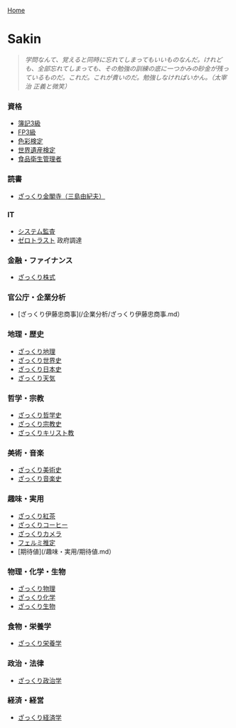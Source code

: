 [Home](https://syamoji-ruler.github.io/study-study-study/)
# Sakin
> *学問なんて、覚えると同時に忘れてしまってもいいものなんだ。けれども、全部忘れてしまっても、その勉強の訓練の底に一つかみの砂金が残っているものだ。これだ。これが貴いのだ。勉強しなければいかん。（太宰治 正義と微笑）*

### 資格
- [簿記3級](/資格/簿記3級.md)
- [FP3級](/資格/FP3級.md)
- [色彩検定](/資格/色彩検定.md)
- [世界遺産検定](/資格/世界遺産検定.md)
- [食品衛生管理者](/資格/食品衛生管理者.md)

### 読書
- [ざっくり金閣寺（三島由紀夫）](/読書/ざっくり金閣寺.md)

### IT
- [システム監査](/IT/システム監査.md)
- [ゼロトラスト](/IT/ゼロトラスト.md)
政府調達

### 金融・ファイナンス
- [ざっくり株式](/金融・ファイナンス/ざっくり株式.md)

### 官公庁・企業分析
- [ざっくり伊藤忠商事](/企業分析/ざっくり伊藤忠商事.md）


### 地理・歴史
- [ざっくり地理](/地理・歴史/ざっくり地理.md)
- [ざっくり世界史](/地理・歴史/ざっくり世界史.md)
- [ざっくり日本史](/地理・歴史/ざっくり日本史.md)
- [ざっくり天気](/地理・歴史/ざっくり天気.md)

### 哲学・宗教
- [ざっくり哲学史](/哲学・宗教/ざっくり哲学史.md)
- [ざっくり宗教史](/哲学・宗教/ざっくり宗教史.md)
- [ざっくりキリスト教](/哲学・宗教/ざっくりキリスト教.md)

### 美術・音楽
- [ざっくり美術史](/美術・音楽/ざっくり美術史.md)
- [ざっくり音楽史](/美術・音楽/ざっくり音楽史.md)

### 趣味・実用
- [ざっくり紅茶](/趣味・実用/ざっくり紅茶.md)
- [ざっくりコーヒー](/趣味・実用/ざっくりコーヒー.md)
- [ざっくりカメラ](/趣味・実用/ざっくりカメラ.md)
- [フェルミ推定](/趣味・実用/フェルミ推定.md)
- [期待値](/趣味・実用/期待値.md）

### 物理・化学・生物
- [ざっくり物理](/物理・化学・生物/ざっくり物理.md)
- [ざっくり化学](/物理・化学・生物/ざっくり化学.md)
- [ざっくり生物](/物理・化学・生物/ざっくり生物.md)

### 食物・栄養学
- [ざっくり栄養学](/食物・栄養学/ざっくり栄養学.md)

### 政治・法律
- [ざっくり政治学](/政治・法律/ざっくり政治学.md)

### 経済・経営
- [ざっくり経済学](/経済・経営/ざっくり経済学.md)
